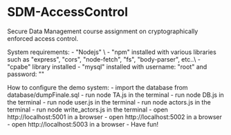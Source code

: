 # SDM-AccessControl
Secure Data Management course assignment on cryptographically enforced access control.

System requirements:
	- "Nodejs" \\
	- "npm" installed with various libraries such as "express", "cors", "node-fetch", "fs", "body-parser", etc..\\
	- "cpabe" library installed 
	- "mysql" installed with username: "root" and password: ""

How to configure the demo system:
	- import the database from database/dumpFinale.sql 
	- run node TA.js in the terminal
	- run node DB.js in the terminal
	- run node user.js in the terminal
	- run node actors.js in the terminal
	- run node write_actors.js in the terminal
	- open http://localhost:5001 in a browser 
	- open http://localhost:5002 in a browser 
	- open http://localhost:5003 in a browser 
	- Have fun!
